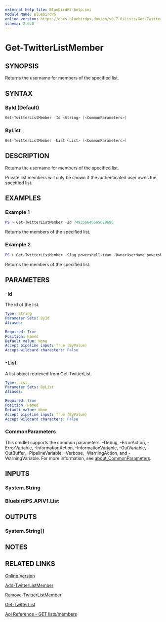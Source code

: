```yaml
---
external help file: BluebirdPS-help.xml
Module Name: BluebirdPS
online version: https://docs.bluebirdps.dev/en/v0.7.0/Lists/Get-TwitterListMember
schema: 2.0.0
---
```


# Get-TwitterListMember

## SYNOPSIS

Returns the username for members of the specified list.

## SYNTAX

### ById (Default)

```powershell
Get-TwitterListMember -Id <String> [<CommonParameters>]
```

### ByList

```powershell
Get-TwitterListMember -List <List> [<CommonParameters>]
```

## DESCRIPTION

Returns the username for members of the specified list.

Private list members will only be shown if the authenticated user owns the specified list.

## EXAMPLES

### Example 1

```powershell
PS > Get-TwitterListMember -Id 749356646665629696
```

Returns the members of the specified list.

### Example 2

```powershell
PS > Get-TwitterListMember -Slug powershell-team -OwnerUserName powershell_team
```

Returns the members of the specified list.

## PARAMETERS

### -Id

The id of the list.

```yaml
Type: String
Parameter Sets: ById
Aliases:

Required: True
Position: Named
Default value: None
Accept pipeline input: True (ByValue)
Accept wildcard characters: False
```

### -List

A list object retrieved from Get-TwitterList.

```yaml
Type: List
Parameter Sets: ByList
Aliases:

Required: True
Position: Named
Default value: None
Accept pipeline input: True (ByValue)
Accept wildcard characters: False
```

### CommonParameters

This cmdlet supports the common parameters: -Debug, -ErrorAction, -ErrorVariable, -InformationAction, -InformationVariable, -OutVariable, -OutBuffer, -PipelineVariable, -Verbose, -WarningAction, and -WarningVariable. For more information, see [about_CommonParameters](http://go.microsoft.com/fwlink/?LinkID=113216).

## INPUTS

### System.String

### BluebirdPS.APIV1.List

## OUTPUTS

### System.String[]

## NOTES

## RELATED LINKS

[Online Version](https://docs.bluebirdps.dev/en/v0.7.0/Lists/Get-TwitterListMember)

[Add-TwitterListMember](https://docs.bluebirdps.dev/en/v0.7.0/Lists/Add-TwitterListMember)

[Remove-TwitterListMember](https://docs.bluebirdps.dev/en/v0.7.0/Lists/Remove-TwitterListMember)

[Get-TwitterList](https://docs.bluebirdps.dev/en/v0.7.0/Lists/Get-TwitterList)

[Api Reference - GET lists/members](https://developer.twitter.com/en/docs/twitter-api/v1/accounts-and-users/create-manage-lists/api-reference/get-lists-members)
